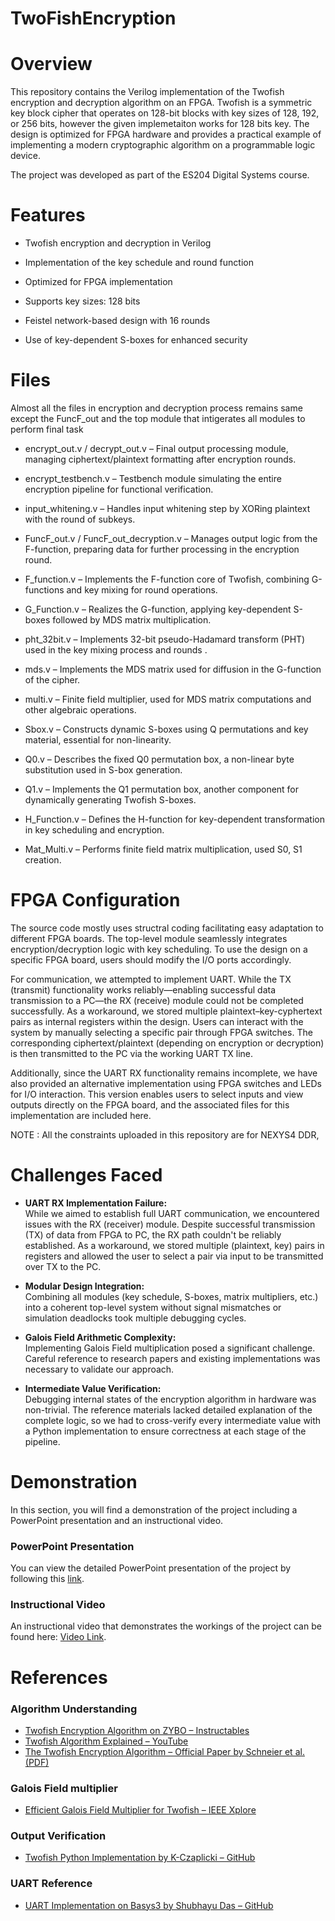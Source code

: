 # TwoFishEncryption
# Overview
This repository contains the Verilog implementation of the Twofish encryption and decryption algorithm on an FPGA. Twofish is a symmetric key block cipher that operates on 128-bit blocks with key sizes of 128, 192, or 256 bits, however the given implemetaiton works for 128 bits key. The design is optimized for FPGA hardware and provides a practical example of implementing a modern cryptographic algorithm on a programmable logic device.

The project was developed as part of the ES204 Digital Systems course.

# Features

- Twofish encryption and decryption in Verilog

- Implementation of the key schedule and round function

- Optimized for FPGA implementation

- Supports key sizes: 128 bits

- Feistel network-based design with 16 rounds

- Use of key-dependent S-boxes for enhanced security

# Files

Almost all the files in encryption and decryption process remains same except the FuncF_out and the top module that intigerates all modules to perform final task

- encrypt_out.v / decrypt_out.v – Final output processing module, managing ciphertext/plaintext formatting after encryption rounds.

- encrypt_testbench.v – Testbench module simulating the entire encryption pipeline for functional verification.

- input_whitening.v – Handles input whitening step by XORing plaintext with the round of subkeys.

- FuncF_out.v / FuncF_out_decryption.v – Manages output logic from the F-function, preparing data for further processing in the encryption round.

- F_function.v – Implements the F-function core of Twofish, combining G-functions and key mixing for round operations.

- G_Function.v – Realizes the G-function, applying key-dependent S-boxes followed by MDS matrix multiplication.

- pht_32bit.v – Implements 32-bit pseudo-Hadamard transform (PHT) used in the key mixing process and rounds .

- mds.v – Implements the MDS matrix used for diffusion in the G-function of the cipher.

- multi.v – Finite field multiplier, used for MDS matrix computations and other algebraic operations.

- Sbox.v – Constructs dynamic S-boxes using Q permutations and key material, essential for non-linearity.

- Q0.v – Describes the fixed Q0 permutation box, a non-linear byte substitution used in S-box generation.

- Q1.v – Implements the Q1 permutation box, another component for dynamically generating Twofish S-boxes.

- H_Function.v – Defines the H-function for key-dependent transformation in key scheduling and encryption.

- Mat_Multi.v – Performs finite field matrix multiplication, used S0, S1 creation.


# FPGA Configuration

The source code mostly uses structral coding facilitating easy adaptation to different FPGA boards. The top-level module seamlessly integrates encryption/decryption logic with key scheduling. To use the design on a specific FPGA board, users should modify the I/O ports accordingly.

For communication, we attempted to implement UART. While the TX (transmit) functionality works reliably—enabling successful data transmission to a PC—the RX (receive) module could not be completed successfully. As a workaround, we stored multiple plaintext–key-cyphertext pairs as internal registers within the design. Users can interact with the system by manually selecting a specific pair through FPGA switches. The corresponding ciphertext/plaintext (depending on encryption or decryption) is then transmitted to the PC via the working UART TX line.

Additionally, since the UART RX functionality remains incomplete, we have also provided an alternative implementation using FPGA switches and LEDs for I/O interaction. This version enables users to select inputs and view outputs directly on the FPGA board, and the associated files for this implementation are included here.


NOTE : All the constraints uploaded in this repository are for NEXYS4 DDR,

# Challenges Faced

- **UART RX Implementation Failure:**  
  While we aimed to establish full UART communication, we encountered issues with the RX (receiver) module. Despite successful transmission (TX) of data from FPGA to PC, the RX path couldn't be reliably established. As a workaround, we stored multiple (plaintext, key) pairs in registers and allowed the user to select a pair via input to be transmitted over TX to the PC.

- **Modular Design Integration:**  
  Combining all modules (key schedule, S-boxes, matrix multipliers, etc.) into a coherent top-level system without signal mismatches or simulation deadlocks took multiple debugging cycles.

- **Galois Field Arithmetic Complexity:**  
  Implementing Galois Field multiplication posed a significant challenge. Careful reference to research papers and existing implementations was necessary to validate our approach.

- **Intermediate Value Verification:**  
 Debugging internal states of the encryption algorithm in hardware was non-trivial. The reference materials lacked detailed explanation of the complete logic, so we had to cross-verify every intermediate value with a Python implementation to ensure correctness at each stage of the pipeline.

# Demonstration

In this section, you will find a demonstration of the project including a PowerPoint presentation and an instructional video.

### PowerPoint Presentation
You can view the detailed PowerPoint presentation of the project by following this [link](https://iitgnacin-my.sharepoint.com/:p:/g/personal/23110136_iitgn_ac_in/EaISYMfziCNPiQT4n5hlWA0B7a2BhbNJG31n4_IqoY5M2Q?e=tw99HG).

### Instructional Video
An instructional video that demonstrates the workings of the project can be found here: [Video Link](https://iitgnacin-my.sharepoint.com/:v:/g/personal/23110204_iitgn_ac_in/EdG1uQZFPPZPhT0HKHSzna8BprMSwNI0Zd5K3alLj9ZVEQ?nav=eyJyZWZlcnJhbEluZm8iOnsicmVmZXJyYWxBcHAiOiJPbmVEcml2ZUZvckJ1c2luZXNzIiwicmVmZXJyYWxBcHBQbGF0Zm9ybSI6IldlYiIsInJlZmVycmFsTW9kZSI6InZpZXciLCJyZWZlcnJhbFZpZXciOiJNeUZpbGVzTGlua0NvcHkifX0&e=Bk0RUc).

# References

### Algorithm Understanding
- [Twofish Encryption Algorithm on ZYBO – Instructables](https://www.instructables.com/Twofish-Encryption-Algorithm-on-ZYBO/)
- [Twofish Algorithm Explained – YouTube](https://www.youtube.com/watch?v=SpaXSMkJLs0&t=345s)
- [The Twofish Encryption Algorithm – Official Paper by Schneier et al. (PDF)](https://www.schneier.com/wp-content/uploads/2016/02/paper-twofish-paper.pdf)

### Galois Field multiplier
- [Efficient Galois Field Multiplier for Twofish – IEEE Xplore](https://ieeexplore.ieee.org/stamp/stamp.jsp?tp=&arnumber=803685)

### Output Verification
- [Twofish Python Implementation by K-Czaplicki – GitHub](https://github.com/K-Czaplicki/TwoFish/blob/main/TwoFish.py#L423)

### UART Reference
- [UART Implementation on Basys3 by Shubhayu Das – GitHub](https://github.com/Shubhayu-Das/UART-basys3)

